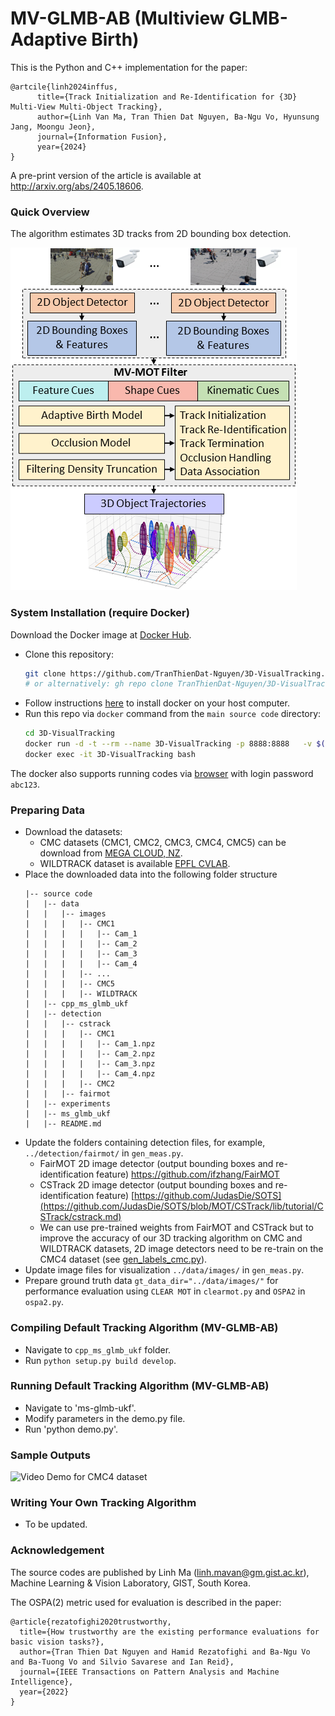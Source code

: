 # MV-GLMB-AB (Multiview GLMB-Adaptive Birth)

This is the Python and C++ implementation for the paper:
```
@artcile{linh2024inffus,
      title={Track Initialization and Re-Identification for {3D} Multi-View Multi-Object Tracking}, 
      author={Linh Van Ma, Tran Thien Dat Nguyen, Ba-Ngu Vo, Hyunsung Jang, Moongu Jeon},
      journal={Information Fusion},
      year={2024}
}
```
A pre-print version of the article is available at http://arxiv.org/abs/2405.18606.

### Quick Overview
The algorithm estimates 3D tracks from 2D bounding box detection.

![](assets/overview.png)

### System Installation (require Docker)
Download the Docker image at [Docker Hub](https://hub.docker.com/r/isplcurtin/mv-glmb-ab).
- Clone this repository:
    ```sh
    git clone https://github.com/TranThienDat-Nguyen/3D-VisualTracking.git
    # or alternatively: gh repo clone TranThienDat-Nguyen/3D-VisualTracking
    ```
- Follow instructions [here](https://docs.docker.com/engine/install/) to install docker on your host computer.
- Run this repo via `docker` command from the `main source code` directory: 
    ```bash
    cd 3D-VisualTracking
    docker run -d -t --rm --name 3D-VisualTracking -p 8888:8888   -v $(pwd):/workspace:Z  isplcurtin/mv-glmb-ab:latest
    docker exec -it 3D-VisualTracking bash
    ```
The docker also supports running codes via [browser](http://localhost:8888) with login password `abc123`. 

### Preparing Data
 - Download the datasets: 
    - CMC datasets (CMC1, CMC2, CMC3, CMC4, CMC5) can be download from [MEGA CLOUD, NZ](https://mega.nz/file/LKxAyZiT#wa-aMQmgk9guNkjj1olaPeUf-LgPS5P9iYBmZSLFnp8).
    - WILDTRACK dataset is available  [EPFL CVLAB](https://www.epfl.ch/labs/cvlab/data/data-wildtrack/).
- Place the downloaded data into the following folder structure
    ```
    |-- source code
    |   |-- data
    |   |   |-- images
    |   |   |   |-- CMC1
    |   |   |   |   |-- Cam_1
    |   |   |   |   |-- Cam_2
    |   |   |   |   |-- Cam_3
    |   |   |   |   |-- Cam_4
    |   |   |   |-- ...
    |   |   |   |-- CMC5
    |   |   |   |-- WILDTRACK
    |   |-- cpp_ms_glmb_ukf
    |   |-- detection
    |   |   |-- cstrack
    |   |   |   |-- CMC1
    |   |   |   |   |-- Cam_1.npz
    |   |   |   |   |-- Cam_2.npz
    |   |   |   |   |-- Cam_3.npz
    |   |   |   |   |-- Cam_4.npz
    |   |   |   |-- CMC2
    |   |   |-- fairmot
    |   |-- experiments
    |   |-- ms_glmb_ukf
    |   |-- README.md
    ```
- Update the folders containing detection files, for example, `../detection/fairmot/` in `gen_meas.py`.
    - FairMOT 2D image detector (output bounding boxes and re-identification feature) https://github.com/ifzhang/FairMOT
    - CSTrack 2D image detector (output bounding boxes and re-identification feature) [https://github.com/JudasDie/SOTS](https://github.com/JudasDie/SOTS/blob/MOT/CSTrack/lib/tutorial/CSTrack/cstrack.md)
    - We can use pre-trained weights from FairMOT and CSTrack but to improve the accuracy of our 3D tracking algorithm on CMC and WILDTRACK datasets, 2D image detectors need to be re-train on the CMC4 dataset (see [gen_labels_cmc.py](detection/fairmot/cmc/gen_labels_cmc.py)).
- Update image files for visualization `../data/images/` in `gen_meas.py`.
- Prepare ground truth data `gt_data_dir="../data/images/"` for performance evaluation using `CLEAR MOT` in `clearmot.py` and `OSPA2` in `ospa2.py`.

### Compiling Default Tracking Algorithm (MV-GLMB-AB)
- Navigate to `cpp_ms_glmb_ukf` folder.
- Run `python setup.py build develop`.

### Running Default Tracking Algorithm (MV-GLMB-AB)
- Navigate to 'ms-glmb-ukf'.
- Modify parameters in the demo.py  file.
- Run 'python demo.py'.

### Sample Outputs
![Video Demo for CMC4 dataset](assets/cmc4_demo.gif)

### Writing Your Own Tracking Algorithm
- To be updated.

### Acknowledgement
The source codes are published by Linh Ma (linh.mavan@gm.gist.ac.kr), Machine Learning & Vision Laboratory, GIST, South Korea.

The OSPA(2) metric used for evaluation is described in the paper:
```
@article{rezatofighi2020trustworthy,
  title={How trustworthy are the existing performance evaluations for basic vision tasks?},
  author={Tran Thien Dat Nguyen and Hamid Rezatofighi and Ba-Ngu Vo and Ba-Tuong Vo and Silvio Savarese and Ian Reid},
  journal={IEEE Transactions on Pattern Analysis and Machine Intelligence},
  year={2022}
}
```

